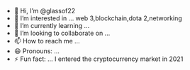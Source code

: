 - 👋 Hi, I’m @glassof22
- 👀 I’m interested in ... web 3,blockchain,dota 2,networking
- 🌱 I’m currently learning ...
- 💞️ I’m looking to collaborate on ...
- 📫 How to reach me ...
- 😄 Pronouns: ...
- ⚡ Fun fact: ... I entered the cryptocurrency market in 2021
<!---
glassof22/glassof22 is a ✨ special ✨ repository because its `README.md` (this file) appears on your GitHub profile.
You can click the Preview link to take a look at your changes.
--->
